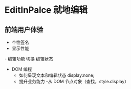 # EditInPalce 就地编辑

## 前端用户体验
- 个性签名
 - 显示性能
 <p></p>
 - 编辑功能
 切换 编辑状态

- DOM 编程
  - 如何呈现文本和编辑状态
  display:none;
  - 提升业务能力
   -从 DOM 节点对象（查找，style.display）